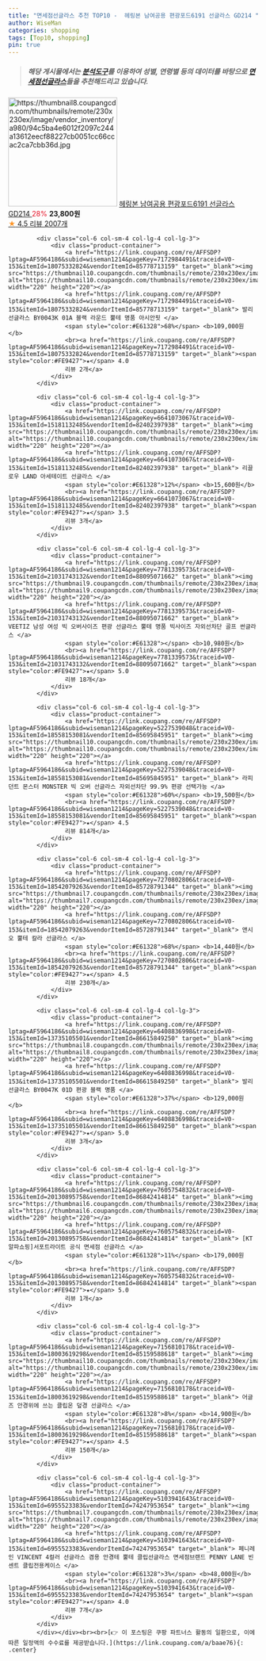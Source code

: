 ```yaml
---
title: "면세점선글라스 추천 TOP10 -  헤링본 남여공용 편광포드6191 선글라스 GD214 "
author: WiseMan
categories: shopping
tags: [Top10, shopping]
pin: true
---
```


> ##### 해당 게시물에서는 [**분석도구**](https://itemscout.io/)를 이용하여 **성별**, **연령별** 등의 데이터를 바탕으로 [**면세점선글라스**](https://link.coupang.com/a/baae76)들을 추천해드리고 있습니다.
<div class="container"><div class="row">
            <div class="col-6 col-sm-4 col-lg-4 col-lg-3">
                <div class="product-container">
                    <a href="https://link.coupang.com/re/AFFSDP?lptag=AF5964186&subid=wiseman1214&pageKey=2038631788&traceid=V0-153&itemId=3466307419&vendorItemId=71452662855" target="_blank"><img src="https://thumbnail8.coupangcdn.com/thumbnails/remote/230x230ex/image/vendor_inventory/a980/94c5ba4e6012f2097c244a13612eecf88227cb0051cc66ccac2ca7cbb36d.jpg" alt="https://thumbnail8.coupangcdn.com/thumbnails/remote/230x230ex/image/vendor_inventory/a980/94c5ba4e6012f2097c244a13612eecf88227cb0051cc66ccac2ca7cbb36d.jpg" width="220" height="220"></a>
                    <a href="https://link.coupang.com/re/AFFSDP?lptag=AF5964186&subid=wiseman1214&pageKey=2038631788&traceid=V0-153&itemId=3466307419&vendorItemId=71452662855" target="_blank"> 헤링본 남여공용 편광포드6191 선글라스 GD214 </a>
                    <span style="color:#E61328">28%</span> <b>23,800원</b>
                    <br><a href="https://link.coupang.com/re/AFFSDP?lptag=AF5964186&subid=wiseman1214&pageKey=2038631788&traceid=V0-153&itemId=3466307419&vendorItemId=71452662855" target="_blank"><span style="color:#FE9427">★</span> 4.5
                    리뷰 2007개</a>
                </div>
            </div>
            
            <div class="col-6 col-sm-4 col-lg-4 col-lg-3">
                <div class="product-container">
                    <a href="https://link.coupang.com/re/AFFSDP?lptag=AF5964186&subid=wiseman1214&pageKey=7172984491&traceid=V0-153&itemId=18075332824&vendorItemId=85778713159" target="_blank"><img src="https://thumbnail10.coupangcdn.com/thumbnails/remote/230x230ex/image/vendor_inventory/adc2/e49b638c30d4203a9b9c7e71a74fec17787b06bd6ca3e4d13c964d27bf7c.jpg" alt="https://thumbnail10.coupangcdn.com/thumbnails/remote/230x230ex/image/vendor_inventory/adc2/e49b638c30d4203a9b9c7e71a74fec17787b06bd6ca3e4d13c964d27bf7c.jpg" width="220" height="220"></a>
                    <a href="https://link.coupang.com/re/AFFSDP?lptag=AF5964186&subid=wiseman1214&pageKey=7172984491&traceid=V0-153&itemId=18075332824&vendorItemId=85778713159" target="_blank"> 발리 선글라스 BY0043K 01A 블랙 라운드 뿔테 명품 아시안핏 </a>
                    <span style="color:#E61328">68%</span> <b>109,000원</b>
                    <br><a href="https://link.coupang.com/re/AFFSDP?lptag=AF5964186&subid=wiseman1214&pageKey=7172984491&traceid=V0-153&itemId=18075332824&vendorItemId=85778713159" target="_blank"><span style="color:#FE9427">★</span> 4.0
                    리뷰 2개</a>
                </div>
            </div>
            
            <div class="col-6 col-sm-4 col-lg-4 col-lg-3">
                <div class="product-container">
                    <a href="https://link.coupang.com/re/AFFSDP?lptag=AF5964186&subid=wiseman1214&pageKey=6641073067&traceid=V0-153&itemId=15181132485&vendorItemId=82402397938" target="_blank"><img src="https://thumbnail10.coupangcdn.com/thumbnails/remote/230x230ex/image/rs_quotation_api/wwvhjk0m/1499effe299f49d5901e6ff4f8a51be2.jpg" alt="https://thumbnail10.coupangcdn.com/thumbnails/remote/230x230ex/image/rs_quotation_api/wwvhjk0m/1499effe299f49d5901e6ff4f8a51be2.jpg" width="220" height="220"></a>
                    <a href="https://link.coupang.com/re/AFFSDP?lptag=AF5964186&subid=wiseman1214&pageKey=6641073067&traceid=V0-153&itemId=15181132485&vendorItemId=82402397938" target="_blank"> 리끌로우 LAND 아세테이트 선글라스 </a>
                    <span style="color:#E61328">12%</span> <b>15,600원</b>
                    <br><a href="https://link.coupang.com/re/AFFSDP?lptag=AF5964186&subid=wiseman1214&pageKey=6641073067&traceid=V0-153&itemId=15181132485&vendorItemId=82402397938" target="_blank"><span style="color:#FE9427">★</span> 3.5
                    리뷰 3개</a>
                </div>
            </div>
            
            <div class="col-6 col-sm-4 col-lg-4 col-lg-3">
                <div class="product-container">
                    <a href="https://link.coupang.com/re/AFFSDP?lptag=AF5964186&subid=wiseman1214&pageKey=7781339573&traceid=V0-153&itemId=21031743132&vendorItemId=88095071662" target="_blank"><img src="https://thumbnail9.coupangcdn.com/thumbnails/remote/230x230ex/image/vendor_inventory/288d/9eb3cfa7483a1dfa84a5194809e8d9794ce3d003b547275cef964824e4a2.jpg" alt="https://thumbnail9.coupangcdn.com/thumbnails/remote/230x230ex/image/vendor_inventory/288d/9eb3cfa7483a1dfa84a5194809e8d9794ce3d003b547275cef964824e4a2.jpg" width="220" height="220"></a>
                    <a href="https://link.coupang.com/re/AFFSDP?lptag=AF5964186&subid=wiseman1214&pageKey=7781339573&traceid=V0-153&itemId=21031743132&vendorItemId=88095071662" target="_blank"> VEETIZ 남성 여성 빅 오버사이즈 편광 선글라스 뿔테 명품 빅사이즈 자외선차단 골프 썬글라스 </a>
                    <span style="color:#E61328"></span> <b>10,980원</b>
                    <br><a href="https://link.coupang.com/re/AFFSDP?lptag=AF5964186&subid=wiseman1214&pageKey=7781339573&traceid=V0-153&itemId=21031743132&vendorItemId=88095071662" target="_blank"><span style="color:#FE9427">★</span> 5.0
                    리뷰 18개</a>
                </div>
            </div>
            
            <div class="col-6 col-sm-4 col-lg-4 col-lg-3">
                <div class="product-container">
                    <a href="https://link.coupang.com/re/AFFSDP?lptag=AF5964186&subid=wiseman1214&pageKey=5227539048&traceid=V0-153&itemId=18558153081&vendorItemId=85695845951" target="_blank"><img src="https://thumbnail10.coupangcdn.com/thumbnails/remote/230x230ex/image/vendor_inventory/2d92/ac679c08be1b19ee896b843c2d6df2703f6cf3d6045b0d5d4b62ccaf0aa6.jpg" alt="https://thumbnail10.coupangcdn.com/thumbnails/remote/230x230ex/image/vendor_inventory/2d92/ac679c08be1b19ee896b843c2d6df2703f6cf3d6045b0d5d4b62ccaf0aa6.jpg" width="220" height="220"></a>
                    <a href="https://link.coupang.com/re/AFFSDP?lptag=AF5964186&subid=wiseman1214&pageKey=5227539048&traceid=V0-153&itemId=18558153081&vendorItemId=85695845951" target="_blank"> 라피던트 몬스터 MONSTER 빅 오버 선글라스 자외선차단 99.9% 편광 선택가능 </a>
                    <span style="color:#E61328">60%</span> <b>19,500원</b>
                    <br><a href="https://link.coupang.com/re/AFFSDP?lptag=AF5964186&subid=wiseman1214&pageKey=5227539048&traceid=V0-153&itemId=18558153081&vendorItemId=85695845951" target="_blank"><span style="color:#FE9427">★</span> 4.5
                    리뷰 814개</a>
                </div>
            </div>
            
            <div class="col-6 col-sm-4 col-lg-4 col-lg-3">
                <div class="product-container">
                    <a href="https://link.coupang.com/re/AFFSDP?lptag=AF5964186&subid=wiseman1214&pageKey=7270802806&traceid=V0-153&itemId=18542079263&vendorItemId=85728791344" target="_blank"><img src="https://thumbnail7.coupangcdn.com/thumbnails/remote/230x230ex/image/vendor_inventory/a7c7/9425c52f7d63e573f64aca930a1c25027582a330021c000310e6d7ada116.jpg" alt="https://thumbnail7.coupangcdn.com/thumbnails/remote/230x230ex/image/vendor_inventory/a7c7/9425c52f7d63e573f64aca930a1c25027582a330021c000310e6d7ada116.jpg" width="220" height="220"></a>
                    <a href="https://link.coupang.com/re/AFFSDP?lptag=AF5964186&subid=wiseman1214&pageKey=7270802806&traceid=V0-153&itemId=18542079263&vendorItemId=85728791344" target="_blank"> 앤시오 뿔테 칼라 선글라스 </a>
                    <span style="color:#E61328">68%</span> <b>14,440원</b>
                    <br><a href="https://link.coupang.com/re/AFFSDP?lptag=AF5964186&subid=wiseman1214&pageKey=7270802806&traceid=V0-153&itemId=18542079263&vendorItemId=85728791344" target="_blank"><span style="color:#FE9427">★</span> 4.5
                    리뷰 230개</a>
                </div>
            </div>
            
            <div class="col-6 col-sm-4 col-lg-4 col-lg-3">
                <div class="product-container">
                    <a href="https://link.coupang.com/re/AFFSDP?lptag=AF5964186&subid=wiseman1214&pageKey=6408836998&traceid=V0-153&itemId=13735105501&vendorItemId=86615849250" target="_blank"><img src="https://thumbnail8.coupangcdn.com/thumbnails/remote/230x230ex/image/vendor_inventory/30d4/fa39a824c402507aba27eaabf042194decfc539ff9113dcf555b0838d883.jpg" alt="https://thumbnail8.coupangcdn.com/thumbnails/remote/230x230ex/image/vendor_inventory/30d4/fa39a824c402507aba27eaabf042194decfc539ff9113dcf555b0838d883.jpg" width="220" height="220"></a>
                    <a href="https://link.coupang.com/re/AFFSDP?lptag=AF5964186&subid=wiseman1214&pageKey=6408836998&traceid=V0-153&itemId=13735105501&vendorItemId=86615849250" target="_blank"> 발리 선글라스 BY0047K 01D 편광 블랙 명품 </a>
                    <span style="color:#E61328">37%</span> <b>129,000원</b>
                    <br><a href="https://link.coupang.com/re/AFFSDP?lptag=AF5964186&subid=wiseman1214&pageKey=6408836998&traceid=V0-153&itemId=13735105501&vendorItemId=86615849250" target="_blank"><span style="color:#FE9427">★</span> 5.0
                    리뷰 3개</a>
                </div>
            </div>
            
            <div class="col-6 col-sm-4 col-lg-4 col-lg-3">
                <div class="product-container">
                    <a href="https://link.coupang.com/re/AFFSDP?lptag=AF5964186&subid=wiseman1214&pageKey=7605754832&traceid=V0-153&itemId=20130895758&vendorItemId=86842414814" target="_blank"><img src="https://thumbnail6.coupangcdn.com/thumbnails/remote/230x230ex/image/vendor_inventory/8611/71e5eed9231a230e1a07940cb83060d9853b31a3ada11bd7259bebf05684.jpg" alt="https://thumbnail6.coupangcdn.com/thumbnails/remote/230x230ex/image/vendor_inventory/8611/71e5eed9231a230e1a07940cb83060d9853b31a3ada11bd7259bebf05684.jpg" width="220" height="220"></a>
                    <a href="https://link.coupang.com/re/AFFSDP?lptag=AF5964186&subid=wiseman1214&pageKey=7605754832&traceid=V0-153&itemId=20130895758&vendorItemId=86842414814" target="_blank"> [KT알파쇼핑]서포트라이트 공식 면세점 선글라스 </a>
                    <span style="color:#E61328">11%</span> <b>179,000원</b>
                    <br><a href="https://link.coupang.com/re/AFFSDP?lptag=AF5964186&subid=wiseman1214&pageKey=7605754832&traceid=V0-153&itemId=20130895758&vendorItemId=86842414814" target="_blank"><span style="color:#FE9427">★</span> 5.0
                    리뷰 1개</a>
                </div>
            </div>
            
            <div class="col-6 col-sm-4 col-lg-4 col-lg-3">
                <div class="product-container">
                    <a href="https://link.coupang.com/re/AFFSDP?lptag=AF5964186&subid=wiseman1214&pageKey=7156810178&traceid=V0-153&itemId=18003619298&vendorItemId=85159588618" target="_blank"><img src="https://thumbnail10.coupangcdn.com/thumbnails/remote/230x230ex/image/vendor_inventory/e0b7/636db96d28cdac24b5b7d6768ad1368780027c0ce509d04cda931bc15a20.png" alt="https://thumbnail10.coupangcdn.com/thumbnails/remote/230x230ex/image/vendor_inventory/e0b7/636db96d28cdac24b5b7d6768ad1368780027c0ce509d04cda931bc15a20.png" width="220" height="220"></a>
                    <a href="https://link.coupang.com/re/AFFSDP?lptag=AF5964186&subid=wiseman1214&pageKey=7156810178&traceid=V0-153&itemId=18003619298&vendorItemId=85159588618" target="_blank"> 어글즈 안경위에 쓰는 클립온 덮경 선글라스 </a>
                    <span style="color:#E61328">8%</span> <b>14,900원</b>
                    <br><a href="https://link.coupang.com/re/AFFSDP?lptag=AF5964186&subid=wiseman1214&pageKey=7156810178&traceid=V0-153&itemId=18003619298&vendorItemId=85159588618" target="_blank"><span style="color:#FE9427">★</span> 4.5
                    리뷰 150개</a>
                </div>
            </div>
            
            <div class="col-6 col-sm-4 col-lg-4 col-lg-3">
                <div class="product-container">
                    <a href="https://link.coupang.com/re/AFFSDP?lptag=AF5964186&subid=wiseman1214&pageKey=5103941643&traceid=V0-153&itemId=6955523383&vendorItemId=74247953654" target="_blank"><img src="https://thumbnail7.coupangcdn.com/thumbnails/remote/230x230ex/image/vendor_inventory/cc3a/aaa3775908f942de2c9c92ed8b24a1e3a70a6110f4db04f0bde1bcbd4e3c.jpg" alt="https://thumbnail7.coupangcdn.com/thumbnails/remote/230x230ex/image/vendor_inventory/cc3a/aaa3775908f942de2c9c92ed8b24a1e3a70a6110f4db04f0bde1bcbd4e3c.jpg" width="220" height="220"></a>
                    <a href="https://link.coupang.com/re/AFFSDP?lptag=AF5964186&subid=wiseman1214&pageKey=5103941643&traceid=V0-153&itemId=6955523383&vendorItemId=74247953654" target="_blank"> 페니레인 VINCENT 4컬러 선글라스 겸용 안경테 뿔테 클립선글라스 면세점브랜드 PENNY LANE 빈센트 클립전용케이스 </a>
                    <span style="color:#E61328">3%</span> <b>48,000원</b>
                    <br><a href="https://link.coupang.com/re/AFFSDP?lptag=AF5964186&subid=wiseman1214&pageKey=5103941643&traceid=V0-153&itemId=6955523383&vendorItemId=74247953654" target="_blank"><span style="color:#FE9427">★</span> 4.0
                    리뷰 7개</a>
                </div>
            </div>
            </div></div><br><br>[👉 이 포스팅은 쿠팡 파트너스 활동의 일환으로, 이에 따른 일정액의 수수료를 제공받습니다.](https://link.coupang.com/a/baae76){: .center}